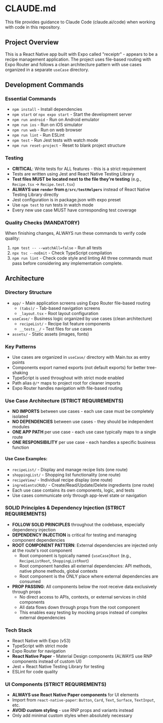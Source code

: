 # CLAUDE.md

This file provides guidance to Claude Code (claude.ai/code) when working with code in this repository.

## Project Overview
This is a React Native app built with Expo called "receiptr" - appears to be a recipe management application. The project uses file-based routing with Expo Router and follows a clean architecture pattern with use cases organized in a separate `useCase` directory.

## Development Commands

### Essential Commands
- `npm install` - Install dependencies
- `npm start` or `npx expo start` - Start the development server
- `npm run android` - Run on Android emulator
- `npm run ios` - Run on iOS simulator  
- `npm run web` - Run on web browser
- `npm run lint` - Run ESLint
- `npm test` - Run Jest tests with watch mode
- `npm run reset-project` - Reset to blank project structure

### Testing
- **CRITICAL**: Write tests for ALL features - this is a strict requirement
- Tests are written using Jest and React Native Testing Library
- **Test files MUST be located next to the file they're testing** (e.g., `Recipe.tsx` → `Recipe.test.tsx`)
- **ALWAYS use `render` from `@/src/testHelpers`** instead of React Native Testing Library directly
- Jest configuration is in package.json with expo preset
- Use `npm test` to run tests in watch mode
- Every new use case MUST have corresponding test coverage

### Quality Checks (MANDATORY)
When finishing changes, ALWAYS run these commands to verify code quality:
1. `npm test -- --watchAll=false` - Run all tests
2. `npx tsc --noEmit` - Check TypeScript compilation
3. `npm run lint` - Check code style and linting
All three commands must pass before considering any implementation complete.

## Architecture

### Directory Structure
- `app/` - Main application screens using Expo Router file-based routing
  - `(tabs)/` - Tab-based navigation screens
  - `_layout.tsx` - Root layout configuration
- `useCase/` - Business logic organized by use cases (clean architecture)
  - `recipeList/` - Recipe list feature components
  - `__tests__/` - Test files for use cases
- `assets/` - Static assets (images, fonts)

### Key Patterns
- Use cases are organized in `useCase/` directory with Main.tsx as entry points
- Components export named exports (not default exports) for better tree-shaking
- TypeScript is used throughout with strict mode enabled
- Path alias `@/*` maps to project root for cleaner imports
- Expo Router handles navigation with file-based routing

### Use Case Architecture (STRICT REQUIREMENTS)
- **NO IMPORTS** between use cases - each use case must be completely isolated
- **NO DEPENDENCIES** between use cases - they should be independent modules
- **ONE APP PATH** per use case - each use case typically maps to a single route
- **ONE RESPONSIBILITY** per use case - each handles a specific business function

#### Use Case Examples:
- `recipeList/` - Display and manage recipe lists (one route)
- `shoppingList/` - Shopping list functionality (one route)
- `recipeView/` - Individual recipe display (one route)
- `ingredientsCRUD/` - Create/Read/Update/Delete ingredients (one route)
- Each use case contains its own components, logic, and tests
- Use cases communicate only through app-level state or navigation

### SOLID Principles & Dependency Injection (STRICT REQUIREMENTS)
- **FOLLOW SOLID PRINCIPLES** throughout the codebase, especially dependency injection
- **DEPENDENCY INJECTION** is critical for testing and managing component dependencies
- **ROOT COMPONENT PATTERN**: External dependencies are injected only at the route's root component
  - Root component is typically named `{useCase}Root` (e.g., `RecipeListRoot`, `ShoppingListRoot`)
  - Root component handles all external dependencies: API methods, native phone methods, global contexts
  - Root component is the ONLY place where external dependencies are consumed
- **PROP PASSING**: All components below the root receive data exclusively through props
  - No direct access to APIs, contexts, or external services in child components
  - All data flows down through props from the root component
  - This enables easy testing by mocking props instead of complex external dependencies

### Tech Stack
- React Native with Expo (v53)
- TypeScript with strict mode
- Expo Router for navigation
- **React Native Paper** - Material Design components (ALWAYS use RNP components instead of custom UI)
- Jest + React Native Testing Library for testing
- ESLint for code quality

### UI Components (STRICT REQUIREMENTS)
- **ALWAYS use React Native Paper components** for UI elements
- Import from `react-native-paper`: `Button`, `Card`, `Text`, `Surface`, `TextInput`, etc.
- **AVOID custom styling** - use RNP props and variants instead
- Only add minimal custom styles when absolutely necessary